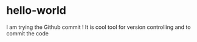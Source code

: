 # hello-world
I am trying the Github commit !
It is cool tool for version controlling and to commit the code 

